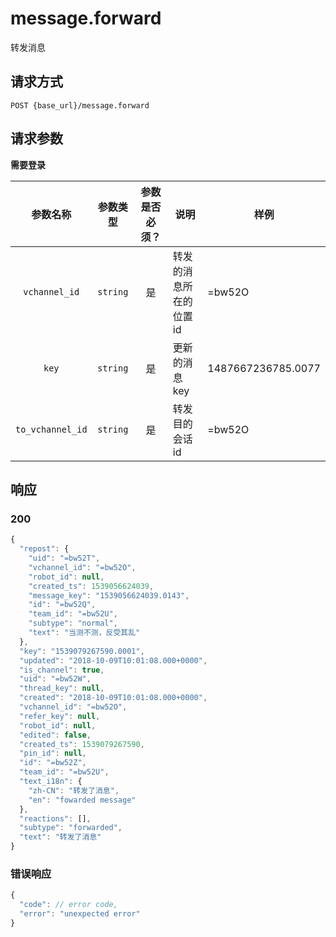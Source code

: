 # message.forward

转发消息

## 请求方式

```
POST {base_url}/message.forward
```

## 请求参数

**需要登录**

| 参数名称 | 参数类型 | 参数是否必须？ | 说明 | 样例 |
|:--------:|:--------:|:--------------:|------|------|
| `vchannel_id` | `string` | 是 | 转发的消息所在的位置 id | =bw52O |
| `key` | `string` | 是 | 更新的消息 key | 1487667236785.0077 |
| `to_vchannel_id` | `string` | 是 | 转发目的会话 id | =bw52O |

## 响应

### 200

```javascript
{
  "repost": {
    "uid": "=bw52T",
    "vchannel_id": "=bw52O",
    "robot_id": null,
    "created_ts": 1539056624039,
    "message_key": "1539056624039.0143",
    "id": "=bw52Q",
    "team_id": "=bw52U",
    "subtype": "normal",
    "text": "当测不测，反受其乱"
  },
  "key": "1539079267590.0001",
  "updated": "2018-10-09T10:01:08.000+0000",
  "is_channel": true,
  "uid": "=bw52W",
  "thread_key": null,
  "created": "2018-10-09T10:01:08.000+0000",
  "vchannel_id": "=bw52O",
  "refer_key": null,
  "robot_id": null,
  "edited": false,
  "created_ts": 1539079267590,
  "pin_id": null,
  "id": "=bw52Z",
  "team_id": "=bw52U",
  "text_i18n": {
    "zh-CN": "转发了消息",
    "en": "fowarded message"
  },
  "reactions": [],
  "subtype": "forwarded",
  "text": "转发了消息"
}
```
### 错误响应

```javascript
{
  "code": // error code,
  "error": "unexpected error"
}
```

<!-- generated by gen_doc.js -->
